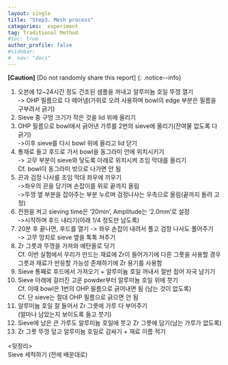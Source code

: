 ```yaml
---
layout: single
title: "Step3. Mesh process"
categories:  experiment
tag: Traditional Method
#toc: true
author_profile: false
#sidebar:
#  nav: "docs"
---
```


**[Caution]** [Do not randomly share this report]
{: .notice--info}

1.	오븐에 12~24시간 정도 건조된 샘플을 꺼내고 알루미늄 호일 뚜껑 열기<br>
-> OHP 필름으로 다 떼어냄(가위로 오려 사용하며 bowl의 edge 부분은 필름을 구부려서 긁기)<br>
2.	Sieve 중 구멍 크기가 작은 것을 lid 위에 올리기<br>
3.	OHP 필름으로 bowl에서 긁어낸 가루를 2번의 sieve에 올리기(잔여물 없도록 다 긁기)<br>
->이후 sieve를 다시 bowl 위에 올리고 lid 닫기<br>
4.	통재로 들고 후드로 가서 bowl을 동그라미 안에 위치시키기<br>
-> 고무 부분이 sieve와 닿도록 아래로 위치시켜 조임 막대를 올리기<br>
Cf. bowl이 동그라미 밖으로 나가면 안 됨<br>
5.	끈과 검정 나사를 조임 막대 좌우에 끼우기<br>
->좌우의 끈을 당기며 손잡이를 위로 끝까지 올림<br>
->뚜껑 옆 부분을 잡아주는 부분 누르며 검정나사는 우측으로 올림(끝까지 돌려 고정)<br>
6.	전원을 켜고 sieving time은 ‘20min’, Amplitude는 ‘2.0mm’로 설정<br>
->시작하며 후드 내리기(아래 1/4 정도만 남도록)<br>
7.	20분 후 끝나면, 후드를 열기 -> 좌우 손잡이 내려서 풀고 검정 나사도 풀어주기<br>
-> 고무 망치로 sieve 옆을 톡톡 쳐주기<br>
8.	Zr 그릇과 뚜껑을 가져와 에탄올로 닦기<br>
Cf. 이번 실험에서 우리가 만드는 재료에 Zr이 들어가기에 다른 그릇을 사용할 경우 그릇과 재료가 반응할 가능성 존재하기에 Zr 용기를 사용함<br>
9.	Sieve 통째로 후드에서 가져오기 + 알루미늄 호일 꺼내서 절반 접어 자국 남기기<br>
10.	Sieve 아래에 걸러진 고운 powder부터 알루미늄 호일 위에 붓기<br>
Cf. 이때 bowl은 1번의 OHP 필름으로 긁어내면 됨 (남는 것이 없도록)<br>
Cf. 단 sieve는 절대 OHP 필름으로 긁으면 안 됨<br>
11.	알루미늄 호일 잘 들어서 Zr 그릇에 가루 다 부어주기<br>
(얼마나 남았는지 보이도록 들고 붓기)<br>
12.	Sieve에 남은 큰 가루도 알루미늄 호일에 붓고 Zr 그릇에 담기(남는 가루가 없도록)<br>
13.	Zr 그릇 뚜껑 덮고 알루미늄 호일로 감싸기 + 재료 이름 적기<br>

<뒷정리><br>
Sieve 세척하기 (전에 배운대로)

